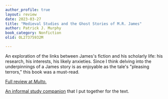 ```yaml
---
author_profile: true
layout: review
date: 2023-03-27
title: "Medieval Studies and the Ghost Stories of M.R. James"
author: Patrick J. Murphy
book_category: Nonfiction
olid: OL27375932M

---
```


An exploration of the links between James's fiction and his scholarly life: his research, his interests, his likely anxieties. Since I think delving into the underpinnings of a James story is as enjoyable as the tale's "pleasing terrors," this book was a must-read.


[Full review at *Multo*.](https://multoghost.wordpress.com/2023/03/27/medieval-studies-and-the-ghost-stories-of-m-r-james/)

[An informal study companion](https://multoghost.wordpress.com/medieval-studies-and-the-ghost-stories-of-m-r-james-a-study-companion/) that I put together for the text.